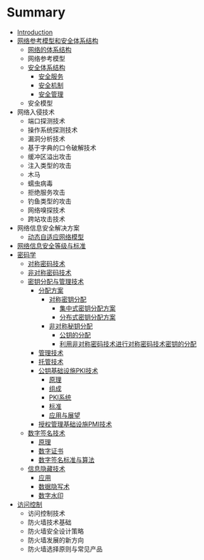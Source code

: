 # Summary

* [Introduction](README.md)
* [网络参考模型和安全体系结构](wang-luo-can-kao-mo-xing-he-an-quan-ti-xi-jie-gou.md)
  * [网络的体系结构](wang-luo-de-ti-xi-jie-gou.md)
  * 网络参考模型
  * [安全体系结构](an-quan-ti-xi-jie-gou.md)
    * [安全服务](an-quan-ti-xi-jie-gou/an-quan-fu-wu.md)
    * [安全机制](an-quan-ti-xi-jie-gou/an-quan-ji-zhi.md)
    * [安全管理](an-quan-ti-xi-jie-gou/an-quan-guan-li.md)
  * 安全模型
* 网络入侵技术
  * 端口探测技术
  * 操作系统探测技术
  * 漏洞分析技术
  * 基于字典的口令破解技术
  * 缓冲区溢出攻击
  * 注入类型的攻击
  * 木马
  * 蠕虫病毒
  * 拒绝服务攻击
  * 钓鱼类型的攻击
  * 网络嗅探技术
  * 跨站攻击技术
* 网络信息安全解决方案
  * [动态自适应网络模型](dong-tai-zi-shi-ying-wang-luo-mo-xing.md)
* [网络信息安全等级与标准](wang-luo-xin-xi-an-quan-deng-ji-yu-biao-zhun.md)
* [密码学](mi-ma-ji-zhu.md)
  * [对称密码技术](dui-cheng-mi-ma-ji-zhu.md)
  * [非对称密码技术](fei-dui-cheng-mi-ma-ji-zhu.md)
  * [密钥分配与管理技术](mi-yao-fen-pei-yu-guan-li-ji-zhu.md)
    * [分配方案](mi-yao-fen-pei-yu-guan-li-ji-zhu/fen-pei-fang-an.md)
      * [对称密钥分配](mi-yao-fen-pei-yu-guan-li-ji-zhu/fen-pei-fang-an/dui-cheng-mi-yao-fen-pei.md)
        * [集中式密钥分配方案](mi-yao-fen-pei-yu-guan-li-ji-zhu/fen-pei-fang-an/ji-zhong-shi-mi-yao-fen-pei-fang-an.md)
        * [分布式密钥分配方案](mi-yao-fen-pei-yu-guan-li-ji-zhu/fen-pei-fang-an/fen-bu-shi-mi-yao-fen-pei-fang-an.md)
      * [非对称秘钥分配](mi-yao-fen-pei-yu-guan-li-ji-zhu/fen-pei-fang-an/fei-dui-cheng-mi-yao-fen-pei.md)
        * [公钥的分配](mi-yao-fen-pei-yu-guan-li-ji-zhu/fen-pei-fang-an/gong-yao-de-fen-pei.md)
        * [利用非对称密码技术进行对称密码技术密钥的分配](mi-yao-fen-pei-yu-guan-li-ji-zhu/fen-pei-fang-an/li-yong-fei-dui-cheng-mi-ma-ji-zhu-jin-xing-dui-cheng-mi-ma-ji-zhu-mi-yao-de-fen-pei.md)
    * [管理技术](mi-yao-fen-pei-yu-guan-li-ji-zhu/guan-li-ji-zhu.md)
    * [托管技术](mi-yao-fen-pei-yu-guan-li-ji-zhu/tuo-guan-ji-zhu.md)
    * [公钥基础设施PKI技术](mi-yao-fen-pei-yu-guan-li-ji-zhu/gong-yao-ji-chu-she-shi-pki-ji-zhu.md)
      * [原理](mi-yao-fen-pei-yu-guan-li-ji-zhu/gong-yao-ji-chu-she-shi-pki-ji-zhu/yuan-li.md)
      * [组成](mi-yao-fen-pei-yu-guan-li-ji-zhu/gong-yao-ji-chu-she-shi-pki-ji-zhu/zu-cheng.md)
      * [PKI系统](mi-yao-fen-pei-yu-guan-li-ji-zhu/gong-yao-ji-chu-she-shi-pki-ji-zhu/pkixi-tong.md)
      * [标准](mi-yao-fen-pei-yu-guan-li-ji-zhu/gong-yao-ji-chu-she-shi-pki-ji-zhu/biao-zhun.md)
      * [应用与展望](mi-yao-fen-pei-yu-guan-li-ji-zhu/gong-yao-ji-chu-she-shi-pki-ji-zhu/ying-yong-yu-zhan-wang.md)
    * [授权管理基础设施PMI技术](mi-yao-fen-pei-yu-guan-li-ji-zhu/shou-quan-guan-li-ji-chu-she-shi-pmi-ji-zhu.md)
  * [数字签名技术](shu-zi-qian-ming-ji-zhu.md)
    * [原理](shu-zi-qian-ming-ji-zhu/yuan-li.md)
    * [数字证书](shu-zi-qian-ming-ji-zhu/shu-zi-zheng-shu.md)
    * [数字签名标准与算法](shu-zi-qian-ming-ji-zhu/shu-zi-qian-ming-biao-zhun-yu-suan-fa.md)
  * [信息隐藏技术](xin-xi-yin-cang-ji-zhu.md)
    * [应用](xin-xi-yin-cang-ji-zhu/ying-yong.md)
    * [数据隐写术](xin-xi-yin-cang-ji-zhu/shu-ju-yin-xie-zhu.md)
    * [数字水印](xin-xi-yin-cang-ji-zhu/shu-zi-shui-yin.md)
* [访问控制](fang-wen-kong-zhi.md)
  * 访问控制技术
  * 防火墙技术基础
  * 防火墙安全设计策略
  * 防火墙发展的新方向
  * 防火墙选择原则与常见产品

